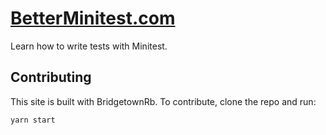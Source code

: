 # [BetterMinitest.com](https://betterminitest.com)

Learn how to write tests with Minitest.

## Contributing

This site is built with BridgetownRb. To contribute, clone the repo and run:

```bash
yarn start
```
